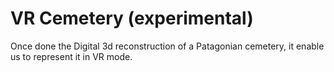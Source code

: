 # VR Cemetery (experimental)

Once done the Digital 3d reconstruction of a Patagonian cemetery, it enable us to represent it in VR mode.